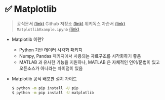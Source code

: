 # ✅ Matplotlib
> 공식문서 [(link)](https://matplotlib.org/)
> Github 저장소 [(link)](https://github.com/matplotlib/matplotlib)
> 위키독스 자습서 [(link)](https://wikidocs.net/124976#google_vignette)
> `MatplotlibExample.ipynb` [(link)](https://hub.binder.curvenote.dev/user/matplotlib-mpl-brochure-binder-ei56sge0/doc/tree/MatplotlibExample.ipynb)

- Matplotlib 이란?
  - Python 기반 데이터 시각화 패키지
  - Numpy, Pandas 패키지에서 사용되는 자료구조를 시각화하기 좋음
  - MATLAB 과 유사한 기능을 지원하나, MATLAB 은 자체적인 언어/문법이 있고 오픈소스가 아니라는 차이점이 있음

- Matplotlib 공식 배포판 설치 가이드
  ```bash
  $ python -m pip install -U pip
  $ python -m pip install -U matplotlib
  ```
